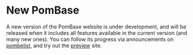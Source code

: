 # New PomBase

A new version of the PomBase website is under development, and will be
released when it includes all features available in the current
version (and many new ones). You can follow its progress via
announcements on [pombelist](http://listserver.ebi.ac.uk/mailman/listinfo/pombelist),
and try out the [preview](http://preview.pombase.org/) site.
